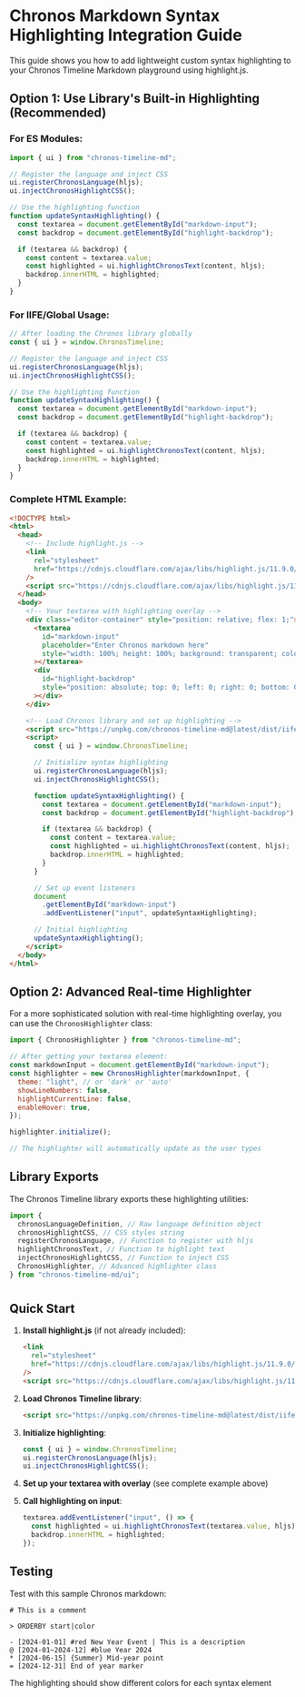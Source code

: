 # Chronos Markdown Syntax Highlighting Integration Guide

This guide shows you how to add lightweight custom syntax highlighting to your Chronos Timeline Markdown playground using highlight.js.

## Option 1: Use Library's Built-in Highlighting (Recommended)

### For ES Modules:

```javascript
import { ui } from "chronos-timeline-md";

// Register the language and inject CSS
ui.registerChronosLanguage(hljs);
ui.injectChronosHighlightCSS();

// Use the highlighting function
function updateSyntaxHighlighting() {
  const textarea = document.getElementById("markdown-input");
  const backdrop = document.getElementById("highlight-backdrop");

  if (textarea && backdrop) {
    const content = textarea.value;
    const highlighted = ui.highlightChronosText(content, hljs);
    backdrop.innerHTML = highlighted;
  }
}
```

### For IIFE/Global Usage:

```javascript
// After loading the Chronos library globally
const { ui } = window.ChronosTimeline;

// Register the language and inject CSS
ui.registerChronosLanguage(hljs);
ui.injectChronosHighlightCSS();

// Use the highlighting function
function updateSyntaxHighlighting() {
  const textarea = document.getElementById("markdown-input");
  const backdrop = document.getElementById("highlight-backdrop");

  if (textarea && backdrop) {
    const content = textarea.value;
    const highlighted = ui.highlightChronosText(content, hljs);
    backdrop.innerHTML = highlighted;
  }
}
```

### Complete HTML Example:

```html
<!DOCTYPE html>
<html>
  <head>
    <!-- Include highlight.js -->
    <link
      rel="stylesheet"
      href="https://cdnjs.cloudflare.com/ajax/libs/highlight.js/11.9.0/styles/github.min.css"
    />
    <script src="https://cdnjs.cloudflare.com/ajax/libs/highlight.js/11.9.0/highlight.min.js"></script>
  </head>
  <body>
    <!-- Your textarea with highlighting overlay -->
    <div class="editor-container" style="position: relative; flex: 1;">
      <textarea
        id="markdown-input"
        placeholder="Enter Chronos markdown here"
        style="width: 100%; height: 100%; background: transparent; color: transparent; caret-color: #000; position: relative; z-index: 2;"
      ></textarea>
      <div
        id="highlight-backdrop"
        style="position: absolute; top: 0; left: 0; right: 0; bottom: 0; padding: 1rem; pointer-events: none; z-index: 1; white-space: pre-wrap; overflow: hidden;"
      ></div>
    </div>

    <!-- Load Chronos library and set up highlighting -->
    <script src="https://unpkg.com/chronos-timeline-md@latest/dist/iife-entry.global.js"></script>
    <script>
      const { ui } = window.ChronosTimeline;

      // Initialize syntax highlighting
      ui.registerChronosLanguage(hljs);
      ui.injectChronosHighlightCSS();

      function updateSyntaxHighlighting() {
        const textarea = document.getElementById("markdown-input");
        const backdrop = document.getElementById("highlight-backdrop");

        if (textarea && backdrop) {
          const content = textarea.value;
          const highlighted = ui.highlightChronosText(content, hljs);
          backdrop.innerHTML = highlighted;
        }
      }

      // Set up event listeners
      document
        .getElementById("markdown-input")
        .addEventListener("input", updateSyntaxHighlighting);

      // Initial highlighting
      updateSyntaxHighlighting();
    </script>
  </body>
</html>
```

## Option 2: Advanced Real-time Highlighter

For a more sophisticated solution with real-time highlighting overlay, you can use the `ChronosHighlighter` class:

```javascript
import { ChronosHighlighter } from "chronos-timeline-md";

// After getting your textarea element:
const markdownInput = document.getElementById("markdown-input");
const highlighter = new ChronosHighlighter(markdownInput, {
  theme: "light", // or 'dark' or 'auto'
  showLineNumbers: false,
  highlightCurrentLine: false,
  enableHover: true,
});

highlighter.initialize();

// The highlighter will automatically update as the user types
```

## Library Exports

The Chronos Timeline library exports these highlighting utilities:

```javascript
import {
  chronosLanguageDefinition, // Raw language definition object
  chronosHighlightCSS, // CSS styles string
  registerChronosLanguage, // Function to register with hljs
  highlightChronosText, // Function to highlight text
  injectChronosHighlightCSS, // Function to inject CSS
  ChronosHighlighter, // Advanced highlighter class
} from "chronos-timeline-md/ui";
```

#

## Quick Start

1. **Install highlight.js** (if not already included):

   ```html
   <link
     rel="stylesheet"
     href="https://cdnjs.cloudflare.com/ajax/libs/highlight.js/11.9.0/styles/github.min.css"
   />
   <script src="https://cdnjs.cloudflare.com/ajax/libs/highlight.js/11.9.0/highlight.min.js"></script>
   ```

2. **Load Chronos Timeline library**:

   ```html
   <script src="https://unpkg.com/chronos-timeline-md@latest/dist/iife-entry.global.js"></script>
   ```

3. **Initialize highlighting**:

   ```javascript
   const { ui } = window.ChronosTimeline;
   ui.registerChronosLanguage(hljs);
   ui.injectChronosHighlightCSS();
   ```

4. **Set up your textarea with overlay** (see complete example above)

5. **Call highlighting on input**:
   ```javascript
   textarea.addEventListener("input", () => {
     const highlighted = ui.highlightChronosText(textarea.value, hljs);
     backdrop.innerHTML = highlighted;
   });
   ```

## Testing

Test with this sample Chronos markdown:

```
# This is a comment

> ORDERBY start|color

- [2024-01-01] #red New Year Event | This is a description
@ [2024-01~2024-12] #blue Year 2024
* [2024-06-15] {Summer} Mid-year point
= [2024-12-31] End of year marker
```

The highlighting should show different colors for each syntax element
